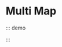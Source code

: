 # Multi Map

::: demo
<template>

  <div>
    <l-map
      :zoom.sync="zoom"
      :center="center"
      :options="option1"
      :bounds="bounds"
      :min-zoom="minZoom"
      :max-zoom="maxZoom"
      style="height: 500px; width: 100%"
    >
      <l-tile-layer
        :url="url"
        :attribution="attribution"
        :token="token"
      />
      <l-marker
        v-for="item in markers"
        :key="item.id"
        :lat-lng="item.position"
        :visible="item.visible"
        :draggable="item.draggable"
        @click="alert(item)"
      />
      <l-polyline
        v-for="item in polylines"
        :key="item.id"
        :lat-lngs="item.points"
        :visible="item.visible"
        @click="alert(item)"
      />
      <l-layer-group
        v-for="item in stuff"
        :key="item.id"
        :visible="item.visible"
      >
        <l-layer-group :visible="item.markersVisible">
          <l-marker
            v-for="marker in item.markers"
            :key="marker.id"
            :visible="marker.visible"
            :draggable="marker.draggable"
            :lat-lng="marker.position"
            @click="alert(marker)"
          />
        </l-layer-group>
        <l-polyline
          :lat-lngs="item.polyline.points"
          :visible="item.polyline.visible"
          @click="alert(item.polyline)"
        />
      </l-layer-group>
    </l-map>
    <l-map
      :zoom.sync="zoom"
      :center="center"
      :options="option2"
      :bounds="bounds"
      :min-zoom="minZoom"
      :max-zoom="maxZoom"
      style="height: 500px; width: 100%"
    >
      <l-tile-layer
        :url="url"
        :attribution="attribution"
        :token="token"
      />
      <l-marker
        v-for="item in markers"
        :key="item.id"
        :lat-lng="item.position"
        :visible="item.visible"
        :draggable="item.draggable"
        @click="alert(item)"
      />
      <l-polyline
        v-for="item in polylines"
        :key="item.id"
        :lat-lngs="item.points"
        :visible="item.visible"
        @click="alert(item)"
      />
      <l-layer-group
        v-for="item in stuff"
        :key="item.id"
        :visible="item.visible"
      >
        <l-layer-group :visible="item.markersVisible">
          <l-marker
            v-for="marker in item.markers"
            :key="marker.id"
            :visible="marker.visible"
            :draggable="marker.draggable"
            :lat-lng="marker.position"
            @click="alert(marker)"
          />
        </l-layer-group>
        <l-polyline
          :lat-lngs="item.polyline.points"
          :visible="item.polyline.visible"
          @click="alert(item.polyline)"
        />
      </l-layer-group>
    </l-map>
  </div>
</template>

<script>
import { latLng, latLngBounds } from "leaflet";
import {
  LMap,
  LTileLayer,
  LMarker,
  LPolyline,
  LLayerGroup,
  fixDefaultIcons
} from "vue2-leaflet";

fixDefaultIcons()

var markers1 = [
  {
    position: { lng: -1.219482, lat: 47.41322 },
    visible: true,
    draggable: true
  },
  { position: { lng: -1.571045, lat: 47.457809 } },
  { position: { lng: -1.560059, lat: 47.739323 } },
  { position: { lng: -0.922852, lat: 47.886881 } },
  { position: { lng: -0.769043, lat: 48.231991 } },
  { position: { lng: 0.395508, lat: 48.268569 } },
  { position: { lng: 0.604248, lat: 48.026672 } },
  { position: { lng: 1.2854, lat: 47.982568 } },
  { position: { lng: 1.318359, lat: 47.894248 } },
  { position: { lng: 1.373291, lat: 47.879513 } },
  { position: { lng: 1.384277, lat: 47.798397 } },
  { position: { lng: 1.329346, lat: 47.754098 } },
  { position: { lng: 1.329346, lat: 47.680183 } },
  { position: { lng: 0.999756, lat: 47.635784 } },
  { position: { lng: 0.86792, lat: 47.820532 } },
  { position: { lng: 0.571289, lat: 47.820532 } },
  { position: { lng: 0.439453, lat: 47.717154 } },
  { position: { lng: 0.439453, lat: 47.61357 } },
  { position: { lng: -0.571289, lat: 47.487513 } },
  { position: { lng: -0.615234, lat: 47.680183 } },
  { position: { lng: -0.812988, lat: 47.724545 } },
  { position: { lng: -1.054688, lat: 47.680183 } },
  { position: { lng: -1.219482, lat: 47.41322 } }
];

var poly1 = [
  { lng: -1.219482, lat: 47.41322 },
  { lng: -1.571045, lat: 47.457809 },
  { lng: -1.560059, lat: 47.739323 },
  { lng: -0.922852, lat: 47.886881 },
  { lng: -0.769043, lat: 48.231991 },
  { lng: 0.395508, lat: 48.268569 },
  { lng: 0.604248, lat: 48.026672 },
  { lng: 1.2854, lat: 47.982568 },
  { lng: 1.318359, lat: 47.894248 },
  { lng: 1.373291, lat: 47.879513 },
  { lng: 1.384277, lat: 47.798397 },
  { lng: 1.329346, lat: 47.754098 },
  { lng: 1.329346, lat: 47.680183 },
  { lng: 0.999756, lat: 47.635784 },
  { lng: 0.86792, lat: 47.820532 },
  { lng: 0.571289, lat: 47.820532 },
  { lng: 0.439453, lat: 47.717154 },
  { lng: 0.439453, lat: 47.61357 },
  { lng: -0.571289, lat: 47.487513 },
  { lng: -0.615234, lat: 47.680183 },
  { lng: -0.812988, lat: 47.724545 },
  { lng: -1.054688, lat: 47.680183 },
  { lng: -1.219482, lat: 47.41322 }
];
var corner1 = latLng(40.712, -74.227);
var corner2 = latLng(40.774, -74.125);
export default {
  name: "MultiMap",
  components: {
    LMap,
    LTileLayer,
    LMarker,
    LPolyline,
    LLayerGroup
  },
  data() {
    return {
      zoom: 13,
      center: { lat: 51.505, lng: -0.09 },
      bounds: latLngBounds(corner1, corner2),
      minZoom: 1,
      maxZoom: 20,
      opacity: 0.6,
      option1: { name: "1" },
      option2: { name: "2" },
      url: 'https://{s}.tile.openstreetmap.org/{z}/{x}/{y}.png',
      attribution:
        '&copy; <a href="http://osm.org/copyright">OpenStreetMap</a> contributors',
      token: "your token if using mapbox",
      markers: [
        {
          id: "m1",
          position: { lat: 51.505, lng: -0.09 },
          draggable: true,
          visible: true
        },
        {
          id: "m2",
          position: { lat: 51.8905, lng: -0.09 },
          draggable: true,
          visible: false
        },
        {
          id: "m3",
          position: { lat: 51.005, lng: -0.09 },
          draggable: true,
          visible: true
        },
        {
          id: "m4",
          position: { lat: 50.7605, lng: -0.09 },
          draggable: true,
          visible: false
        }
      ],
      polylines: [
        {
          id: "p1",
          points: [
            { lat: 37.772, lng: -122.214 },
            { lat: 21.291, lng: -157.821 },
            { lat: -18.142, lng: -181.569 },
            { lat: -27.467, lng: -206.973 }
          ],
          visible: true
        },
        {
          id: "p2",
          points: [[-73.91, 40.78], [-87.62, 41.83], [-96.72, 32.76]],
          visible: true
        }
      ],
      stuff: [
        {
          markers: markers1,
          polyline: { points: poly1, visible: true },
          visible: true,
          markersVisible: true
        }
      ]
    };
  },
  methods: {
    alert(item) {
      alert("this is " + JSON.stringify(item));
    }
  }
};
</script>

:::
